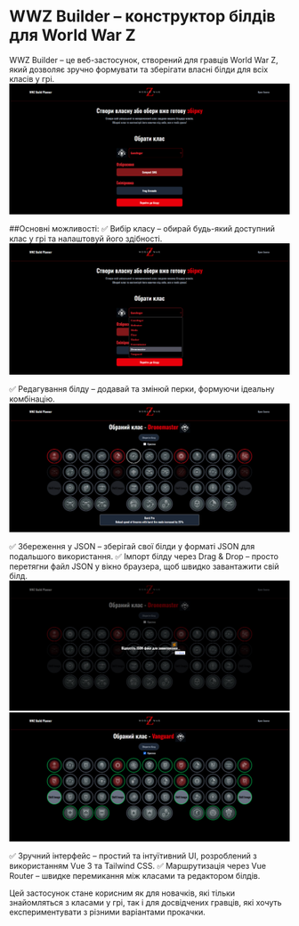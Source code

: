 # WWZ Builder – конструктор білдів для World War Z
WWZ Builder – це веб-застосунок, створений для гравців World War Z, який дозволяє зручно формувати та зберігати власні білди для всіх класів у грі.
![](https://github.com/kwkscream/WWZ-builder/blob/master/public/Screenshots/mainPage.png)

##Основні можливості:
✅ Вибір класу – обирай будь-який доступний клас у грі та налаштовуй його здібності.
![](https://github.com/kwkscream/WWZ-builder/blob/master/public/Screenshots/choose.png)

✅ Редагування білду – додавай та змінюй перки, формуючи ідеальну комбінацію.
![](https://github.com/kwkscream/WWZ-builder/blob/master/public/Screenshots/present.png)

✅ Збереження у JSON – зберігай свої білди у форматі JSON для подальшого використання.
✅ Імпорт білду через Drag & Drop – просто перетягни файл JSON у вікно браузера, щоб швидко завантажити свій білд.
![](https://github.com/kwkscream/WWZ-builder/blob/master/public/Screenshots/jsonPresent.png)
![](https://github.com/kwkscream/WWZ-builder/blob/master/public/Screenshots/afterJsonImport.png)


✅ Зручний інтерфейс – простий та інтуїтивний UI, розроблений з використанням Vue 3 та Tailwind CSS.
✅ Маршрутизація через Vue Router – швидке перемикання між класами та редактором білдів.

Цей застосунок стане корисним як для новачків, які тільки знайомляться з класами у грі, так і для досвідчених гравців, які хочуть експериментувати з різними варіантами прокачки.


